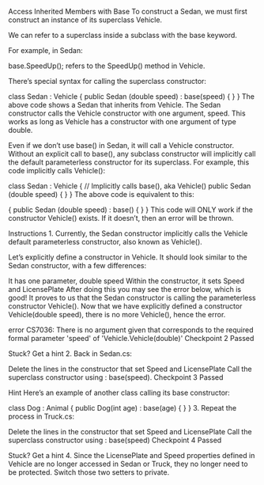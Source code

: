 Access Inherited Members with Base
To construct a Sedan, we must first construct an instance of its superclass Vehicle.

We can refer to a superclass inside a subclass with the base keyword.

For example, in Sedan:

base.SpeedUp();
refers to the SpeedUp() method in Vehicle.

There’s special syntax for calling the superclass constructor:

class Sedan : Vehicle
{
  public Sedan (double speed) : base(speed)
  {
  }
}
The above code shows a Sedan that inherits from Vehicle. The Sedan constructor calls the Vehicle constructor with one argument, speed. This works as long as Vehicle has a constructor with one argument of type double.

Even if we don’t use base() in Sedan, it will call a Vehicle constructor. Without an explicit call to base(), any subclass constructor will implicitly call the default parameterless constructor for its superclass. For example, this code implicitly calls Vehicle():

class Sedan : Vehicle
{
  // Implicitly calls base(), aka Vehicle()
  public Sedan (double speed)
  {
  }
}
The above code is equivalent to this:

{
  public Sedan (double speed) : base()
  {
  }
}
This code will ONLY work if the constructor Vehicle() exists. If it doesn’t, then an error will be thrown.

Instructions
1.
Currently, the Sedan constructor implicitly calls the Vehicle default parameterless constructor, also known as Vehicle().

Let’s explicitly define a constructor in Vehicle. It should look similar to the Sedan constructor, with a few differences:

It has one parameter, double speed
Within the constructor, it sets Speed and LicensePlate
After doing this you may see the error below, which is good! It proves to us that the Sedan constructor is calling the parameterless constructor Vehicle(). Now that we have explicitly defined a constructor Vehicle(double speed), there is no more Vehicle(), hence the error.

error CS7036: There is no argument given that corresponds to the required formal parameter 'speed' of 'Vehicle.Vehicle(double)'
Checkpoint 2 Passed

Stuck? Get a hint
2.
Back in Sedan.cs:

Delete the lines in the constructor that set Speed and LicensePlate
Call the superclass constructor using : base(speed).
Checkpoint 3 Passed

Hint
Here’s an example of another class calling its base constructor:

class Dog : Animal
{
  public Dog(int age) : base(age)
  {
  }
}
3.
Repeat the process in Truck.cs:

Delete the lines in the constructor that set Speed and LicensePlate
Call the superclass constructor using : base(speed)
Checkpoint 4 Passed

Stuck? Get a hint
4.
Since the LicensePlate and Speed properties defined in Vehicle are no longer accessed in Sedan or Truck, they no longer need to be protected. Switch those two setters to private.